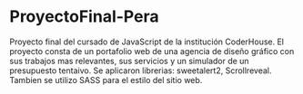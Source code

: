 # ProyectoFinal-Pera
Proyecto final del cursado de JavaScript de la institución CoderHouse. 
El proyecto consta de un portafolio web de una agencia de diseño gráfico con sus trabajos mas relevantes, sus servicios y un simulador de un presupuesto tentaivo. 
Se aplicaron librerias: sweetalert2, Scrollreveal. Tambien se utilizo SASS para el estilo del sitio web. 
